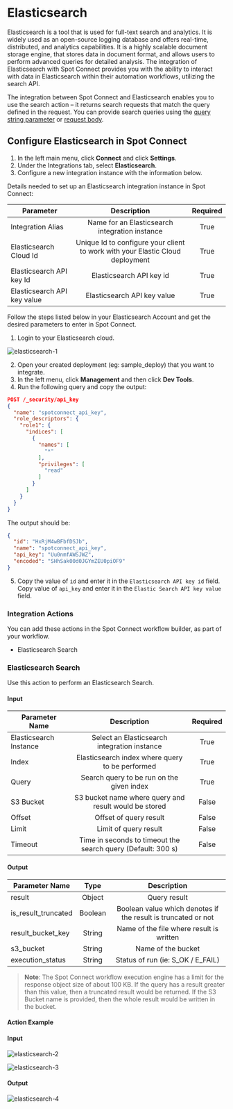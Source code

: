 # Elasticsearch

Elasticsearch is a tool that is used for full-text search and analytics. It is widely used as an open-source logging database and offers real-time, distributed, and analytics capabilities. It is a highly scalable document storage engine, that stores data in document format, and allows users to perform advanced queries for detailed analysis. The integration of Elasticsearch with Spot Connect provides you with the ability to interact with data in Elasticsearch within their automation workflows, utilizing the search API. 

The integration between Spot Connect and Elasticsearch enables you to use the search action – it returns search requests that match the query defined in the request. You can provide search queries using the [query string parameter](https://www.elastic.co/guide/en/elasticsearch/reference/current/search-search.html#search-api-query-params-q) or [request body](https://www.elastic.co/guide/en/elasticsearch/reference/current/search-request-body.html). 

## Configure Elasticsearch in Spot Connect 

1. In the left main menu, click **Connect** and click **Settings**.  
2. Under the Integrations tab, select **Elasticsearch**.   
3. Configure a new integration instance with the information below. 

Details needed to set up an Elasticsearch integration instance in Spot Connect: 

|       Parameter                   |                                       Description                                  |      Required  |
|-----------------------------------|:----------------------------------------------------------------------------------:|:--------------:|
|      Integration Alias            |     Name for an Elasticsearch integration instance                                 |     True       |
|      Elasticsearch Cloud Id       |     Unique Id to configure your client to work with your Elastic Cloud deployment  |     True       |
|      Elasticsearch API key Id     |     Elasticsearch API key id                                                       |     True       |
|      Elasticsearch API key value  |     Elasticsearch API key value                                                    |     True       |

Follow the steps listed below in your Elasticsearch Account and get the desired parameters to enter in Spot Connect. 

1. Login to your Elasticsearch cloud. 

![elasticsearch-1](https://github.com/spotinst/help/assets/106514736/79260317-fa6b-465d-8316-f94f23941939)

2. Open your created deployment (eg: sample_deploy) that you want to integrate. 
3. In the left menu, click **Management** and then click **Dev Tools**. 
4. Run the following query and copy the output: 

```json
POST /_security/api_key
{
  "name": "spotconnect_api_key",
  "role_descriptors": {
    "role1": {
      "indices": [
        {
          "names": [
            "*"
          ],
          "privileges": [
            "read"
          ]
        }
      ]
    }
  }
}
```
 
The output should be: 

```json
{
  "id": "HxRjM4wBFbfDSJb",
  "name": "spotconnect_api_key",
  "api_key": "Uu0nmfAWSJWZ",
  "encoded": "SHhSak00d0JGYmZEU0piOF9"
}
```

5. Copy the value of `id` and enter it in the `Elasticsearch API key id` field. Copy value of `api_key` and enter it in the `Elastic Search API key value` field. 

### Integration Actions 

You can add these actions in the Spot Connect workflow builder, as part of your workflow.  

* Elasticsearch Search 

### Elasticsearch Search 

Use this action to perform an Elasticsearch Search. 

#### Input 

|       Parameter Name         |                              Description                          |      Required  |
|------------------------------|:-----------------------------------------------------------------:|:--------------:|
|      Elasticsearch Instance  |     Select an Elasticsearch integration instance                  |     True       |
|      Index                   |     Elasticsearch index where query to be performed               |     True       |
|      Query                   |     Search query to be run on the given index                     |     True       |
|      S3 Bucket               |     S3 bucket name where query and result would be stored         |     False      |
|      Offset                  |     Offset of query result                                        |     False      |
|      Limit                   |     Limit of query result                                         |     False      |
|      Timeout                 |     Time in seconds to timeout the search query (Default: 300 s)  |     False      |

#### Output 

|       Parameter Name      |       Type   |                               Description                          |
|---------------------------|:------------:|:------------------------------------------------------------------:|
|      result               |     Object   |     Query result                                                   |
|      is_result_truncated  |     Boolean  |     Boolean value which denotes if the result is truncated or not  |
|      result_bucket_key    |     String   |     Name of the file where result is written                       |
|      s3_bucket            |     String   |     Name of the bucket                                             |
|      execution_status     |     String   |     Status of run (ie: S_OK / E_FAIL)                              |

> **Note**: The Spot Connect workflow execution engine has a limit for the response object size of about 100 KB. If the query has a result greater than this value, then a truncated result would be returned. If the S3 Bucket name is provided, then the whole result would be written in the bucket. 

#### Action Example 

#### Input 

![elasticsearch-2](https://github.com/spotinst/help/assets/106514736/34d03041-84e1-4128-950c-a6bfc9fcc3f8)

![elasticsearch-3](https://github.com/spotinst/help/assets/106514736/c8afd299-e880-4c17-af66-c54922e93c49)
 
#### Output 

![elasticsearch-4](https://github.com/spotinst/help/assets/106514736/a9cb13b0-4a01-42b0-abc6-fd03cd373c41)


 

 
